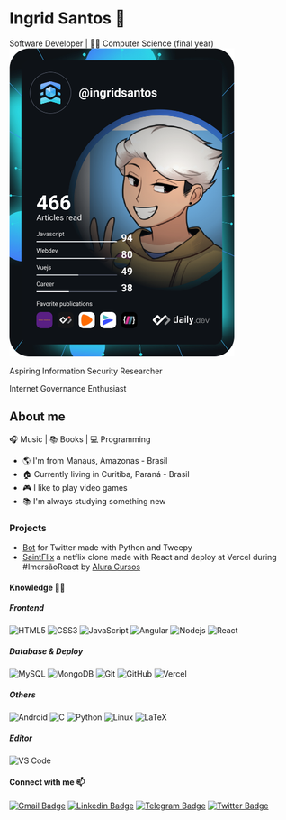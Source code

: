 # Ingrid Santos 🐼

Software Developer | 👩‍🎓 Computer Science (final year)                                    <a href="https://app.daily.dev/DailyDevTips"><img src="https://github.com/ingridl-santos/ingridl-santos/blob/master/devcard.svg" width="400" alt="Ingrid Santos's Dev Card"/></a>

Aspiring Information Security Researcher

Internet Governance Enthusiast

## About me

🎧 Music | 📚 Books | 💻 Programming

- 🌎 I'm from  Manaus, Amazonas - Brasil
- 🏠 Currently living in Curitiba, Paraná - Brasil
- 🎮 I like to play video games
- 📚 I'm always studying something new
  
### Projects

- [Bot](https://github.com/ingridl-santos/twitter-bot) for Twitter made with Python and Tweepy
- [SaintFlix](https://saintflix.vercel.app/) a netflix clone made with React and deploy at Vercel during #ImersãoReact by [Alura Cursos](https://www.alura.com.br/)

#### Knowledge 👩‍💻

##### Frontend

  ![HTML5](https://img.shields.io/badge/-HTML5-%23E44D27?style=flat-square&logo=html5&logoColor=ffffff)
  ![CSS3](https://img.shields.io/badge/-CSS3-%231572B6?style=flat-square&logo=css3)
  ![JavaScript](https://img.shields.io/badge/-JavaScript-F7DF1E?style=flat-square&logo=javascript&logoColor=black)
  ![Angular](https://img.shields.io/badge/-Angular-DD0031?style=flat-square&logo=angular)
  ![Nodejs](https://img.shields.io/badge/-Nodejs-339933?style=flat-square&logo=Node.js&logoColor=white)
  ![React](https://img.shields.io/badge/-React-61DAFB?style=flat-square&logo=react&logoColor=222)

##### Database & Deploy

  ![MySQL](https://img.shields.io/badge/-MySQL-4479A1?style=flat-square&logo=mysql&logoColor=white)
  ![MongoDB](https://img.shields.io/badge/-MongoDB-47A248?style=flat-square&logo=mongodb&logoColor=white)
  ![Git](https://img.shields.io/badge/-Git-F05032?style=flat-square&logo=git&logoColor=white)
  ![GitHub](https://img.shields.io/badge/-GitHub-181717?style=flat-square&logo=github)
  ![Vercel](https://img.shields.io/badge/-Vercel-000000?style=flat-square&logo=vercel)

##### Others

![Android](https://img.shields.io/badge/-android-3DDC84?style=flat-square&logo=android&logoColor=white)
![C](https://img.shields.io/badge/-A8B9CC?style=flat-square&logo=c&logoColor=white)
![Python](https://img.shields.io/badge/-Python-3776AB?style=flat-square&logo=python&logoColor=yellow)
![Linux](https://img.shields.io/badge/-Linux-FCC624?style=flat-square&logo=linux&logoColor=black)
![LaTeX](https://img.shields.io/badge/-LaTeX-008080?style=flat-square&logo=latex)

##### Editor

![VS Code](https://img.shields.io/badge/-VSCode-007ACC?style=flat-square&logo=visual-studio-code)

#### Connect with me 📫

[![Gmail Badge](https://img.shields.io/badge/-Gmail-c14438?style=flat-square&logo=Gmail&logoColor=white&link=mailto:ingrid.lds15@gmail.com)](mailto:ingrid.lds15@gmail.com)
[![Linkedin Badge](https://img.shields.io/badge/-LinkedIn-0077B5?style=flat-square&logo=Linkedin&logoColor=white&link=https://linkedin.com/in/ingrid-l-santos/)](https://linkedin.com/in/ingrid-l-santos/)
[![Telegram Badge](https://img.shields.io/badge/Telegram-2CA5E0?style=flat-square&logo=Telegram&logoColor=white&link=https://t.me/ingrid_santos)](https://t.me/ingrid_santos)
[![Twitter Badge](https://img.shields.io/badge/-Twitter-1DA1F2?style=flat-square&labelColor=1ca0f1&logo=twitter&logoColor=white&link=https://twitter.com/ingridl_santos)](https://twitter.com/ingridl_santos)
